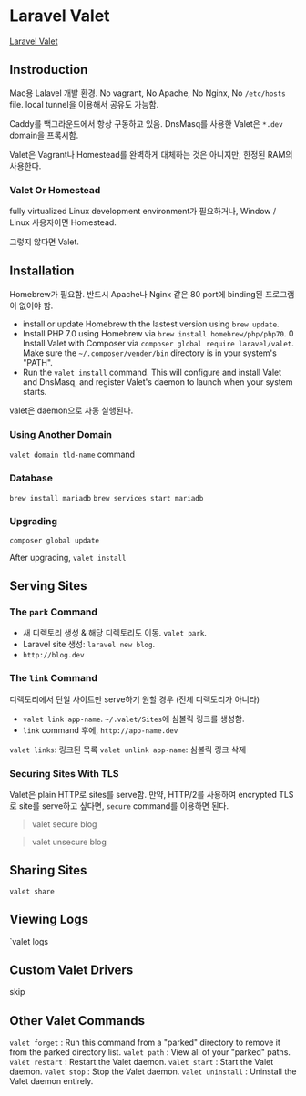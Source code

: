 # Laravel Valet

[Laravel Valet](https://laravel.com/docs/5.3/valet)

## Instroduction

Mac용 Lalavel 개발 환경.
No vagrant, No Apache, No Nginx, No `/etc/hosts` file.
local tunnel을 이용해서 공유도 가능함.

Caddy를 백그라운드에서 항상 구동하고 있음.
DnsMasq를 사용한 Valet은 `*.dev` domain을 프록시함.

Valet은 Vagrant나 Homestead를 완벽하게 대체하는 것은 아니지만, 한정된 RAM의 사용한다.

### Valet Or Homestead

fully virtualized Linux development environment가 필요하거나,
Window / Linux 사용자이면 Homestead.

그렇지 않다면 Valet.

## Installation

Homebrew가 필요함.
반드시 Apache나 Nginx 같은 80 port에 binding된 프로그램이 없어야 함.

- install or update Homebrew th the lastest version using `brew update`.
- Install PHP 7.0 using Homebrew via `brew install homebrew/php/php70`.
0 Install Valet with Composer via `composer global require laravel/valet`. Make sure the `~/.composer/vender/bin` directory is in your system's "PATH".
- Run the `valet install` command. This will configure and install Valet and DnsMasq, and register Valet's daemon to launch when your system starts.

valet은 daemon으로 자동 실행된다.

### Using Another Domain

`valet domain tld-name` command

### Database

`brew install mariadb`
`brew services start mariadb`

### Upgrading

`composer global update`

After upgrading,
`valet install`

## Serving Sites

### The `park` Command

- 새 디렉토리 생성 & 해당 디렉토리도 이동. `valet park`.
- Laravel site 생성: `laravel new blog`.
- `http://blog.dev`

### The `link` Command

디렉토리에서 단일 사이트만 serve하기 원할 경우 (전체 디렉토리가 아니라)

- `valet link app-name`. `~/.valet/Sites`에 심볼릭 링크를 생성함.
- `link` command 후에, `http://app-name.dev`

`valet links`: 링크된 목록
`valet unlink app-name`: 심볼릭 링크 삭제

### Securing Sites With TLS

Valet은 plain HTTP로 sites를 serve함.
만약, HTTP/2를 사용하여 encrypted TLS로 site를 serve하고 싶다면, `secure` command를 이용하면 된다.

> valet secure blog

> valet unsecure blog

## Sharing Sites

`valet share`

## Viewing Logs

`valet logs

## Custom Valet Drivers

skip

## Other Valet Commands

`valet forget` : Run this command from a "parked" directory to remove it from the parked directory list.
`valet path` : View all of your "parked" paths.
`valet restart` : Restart the Valet daemon.
`valet start` : Start the Valet daemon.
`valet stop` : Stop the Valet daemon.
`valet uninstall` : Uninstall the Valet daemon entirely.
